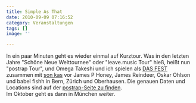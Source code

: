 ```yaml
---
title: Simple As That
date: 2010-09-09 07:16:52
category: Veranstaltungen
tags: []
image: ''

---
```


In ein paar Minuten geht es wieder einmal auf Kurztour. Was in den letzten Jahre "Schöne Neue Welttournee" oder "leave.music Tour" hieß, heißt nun "postrap Tour", und Omega Takeshi und ich spielen als [DAS FEST](http://www.postrap.de/kuenstler/das-fest) zusammen mit [son kas](http://www.postrap.de/kuenstler/son-kas) vor James P Honey, James Reindeer, Oskar Ohlson und babel fishh in Bern, Zürich und Oberhausen. Die genauen Daten und Locations sind auf der [postrap-Seite zu finden](http://www.postrap.de/live/).  
Im Oktober geht es dann in München weiter.
